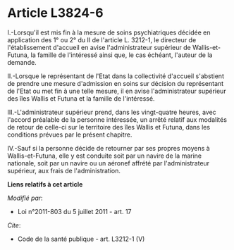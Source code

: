 # Article L3824-6

I.-Lorsqu'il est mis fin à la mesure de soins psychiatriques décidée en application des 1° ou 2° du II de l'article L.
3212-1, le directeur de l'établissement d'accueil en avise l'administrateur supérieur de Wallis-et-Futuna, la famille de
l'intéressé ainsi que, le cas échéant, l'auteur de la demande. 

II.-Lorsque le représentant de l'Etat dans la collectivité d'accueil s'abstient de prendre une mesure d'admission en soins
sur décision du représentant de l'Etat ou met fin à une telle mesure, il en avise l'administrateur supérieur des îles Wallis
et Futuna et la famille de l'intéressé. 

III.-L'administrateur supérieur prend, dans les vingt-quatre heures, avec l'accord préalable de la personne intéressée, un
arrêté relatif aux modalités de retour de celle-ci sur le territoire des îles Wallis et Futuna, dans les conditions prévues
par le présent chapitre. 

IV.-Sauf si la personne décide de retourner par ses propres moyens à Wallis-et-Futuna, elle y est conduite soit par un navire
de la marine nationale, soit par un navire ou un aéronef affrété par l'administrateur supérieur, aux frais de
l'administration.

**Liens relatifs à cet article**

_Modifié par_:

  - Loi n°2011-803 du 5 juillet 2011 - art. 17

_Cite_:

  - Code de la santé publique - art. L3212-1 (V)
